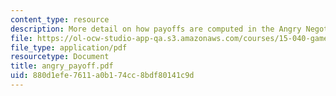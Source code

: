 ```yaml
---
content_type: resource
description: More detail on how payoffs are computed in the Angry Negotiation Game.
file: https://ol-ocw-studio-app-qa.s3.amazonaws.com/courses/15-040-game-theory-for-managers-spring-2004/880d1efe7611a0b174cc8bdf80141c9d_angry_payoff.pdf
file_type: application/pdf
resourcetype: Document
title: angry_payoff.pdf
uid: 880d1efe-7611-a0b1-74cc-8bdf80141c9d
---
```

